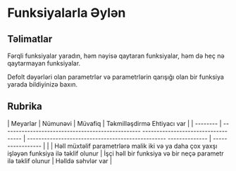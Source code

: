 # Funksiyalarla Əylən

## Təlimatlar

Fərqli funksiyalar yaradın, həm nəyisə qaytaran funksiyalar, həm də heç nə qaytarmayan funksiyalar.

Defolt dəyərləri olan parametrlər və parametrlərin qarışığı olan bir funksiya yarada bildiyinizə baxın.

## Rubrika

| Meyarlar | Nümunəvi | Müvafiq | Təkmilləşdirmə Ehtiyacı var |
| -------- | ------------------------------------------------- ----------------------------------- | ------------------------------------------------- -------------- | ----------------- |
| | Həll müxtəlif parametrlərə malik iki və ya daha çox yaxşı işləyən funksiya ilə təklif olunur | İşçi həll bir funksiya və bir neçə parametr ilə təklif olunur | Həlldə səhvlər var |

